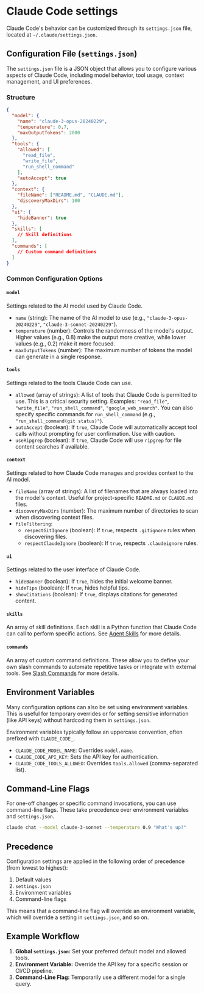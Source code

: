 # Claude Code settings

Claude Code's behavior can be customized through its `settings.json` file, located at `~/.claude/settings.json`.

## Configuration File (`settings.json`)

The `settings.json` file is a JSON object that allows you to configure various aspects of Claude Code, including model behavior, tool usage, context management, and UI preferences.

### Structure

```json
{
  "model": {
    "name": "claude-3-opus-20240229",
    "temperature": 0.7,
    "maxOutputTokens": 2000
  },
  "tools": {
    "allowed": [
      "read_file",
      "write_file",
      "run_shell_command"
    ],
    "autoAccept": true
  },
  "context": {
    "fileName": ["README.md", "CLAUDE.md"],
    "discoveryMaxDirs": 100
  },
  "ui": {
    "hideBanner": true
  },
  "skills": [
    // Skill definitions
  ],
  "commands": [
    // Custom command definitions
  ]
}
```

### Common Configuration Options

#### `model`

Settings related to the AI model used by Claude Code.

*   `name` (string): The name of the AI model to use (e.g., `"claude-3-opus-20240229"`, `"claude-3-sonnet-20240229"`).
*   `temperature` (number): Controls the randomness of the model's output. Higher values (e.g., 0.8) make the output more creative, while lower values (e.g., 0.2) make it more focused.
*   `maxOutputTokens` (number): The maximum number of tokens the model can generate in a single response.

#### `tools`

Settings related to the tools Claude Code can use.

*   `allowed` (array of strings): A list of tools that Claude Code is permitted to use. This is a critical security setting. Examples: `"read_file"`, `"write_file"`, `"run_shell_command"`, `"google_web_search"`. You can also specify specific commands for `run_shell_command` (e.g., `"run_shell_command(git status)"`).
*   `autoAccept` (boolean): If `true`, Claude Code will automatically accept tool calls without prompting for user confirmation. Use with caution.
*   `useRipgrep` (boolean): If `true`, Claude Code will use `ripgrep` for file content searches if available.

#### `context`

Settings related to how Claude Code manages and provides context to the AI model.

*   `fileName` (array of strings): A list of filenames that are always loaded into the model's context. Useful for project-specific `README.md` or `CLAUDE.md` files.
*   `discoveryMaxDirs` (number): The maximum number of directories to scan when discovering context files.
*   `fileFiltering`:
    *   `respectGitIgnore` (boolean): If `true`, respects `.gitignore` rules when discovering files.
    *   `respectClaudeIgnore` (boolean): If `true`, respects `.claudeignore` rules.

#### `ui`

Settings related to the user interface of Claude Code.

*   `hideBanner` (boolean): If `true`, hides the initial welcome banner.
*   `hideTips` (boolean): If `true`, hides helpful tips.
*   `showCitations` (boolean): If `true`, displays citations for generated content.

#### `skills`

An array of skill definitions. Each skill is a Python function that Claude Code can call to perform specific actions. See [Agent Skills](https://docs.claude.com/en/docs/claude-code/skills) for more details.

#### `commands`

An array of custom command definitions. These allow you to define your own slash commands to automate repetitive tasks or integrate with external tools. See [Slash Commands](https://docs.claude.com/en/docs/claude-code/slash-commands) for more details.

## Environment Variables

Many configuration options can also be set using environment variables. This is useful for temporary overrides or for setting sensitive information (like API keys) without hardcoding them in `settings.json`.

Environment variables typically follow an uppercase convention, often prefixed with `CLAUDE_CODE_`.

*   `CLAUDE_CODE_MODEL_NAME`: Overrides `model.name`.
*   `CLAUDE_CODE_API_KEY`: Sets the API key for authentication.
*   `CLAUDE_CODE_TOOLS_ALLOWED`: Overrides `tools.allowed` (comma-separated list).

## Command-Line Flags

For one-off changes or specific command invocations, you can use command-line flags. These take precedence over environment variables and `settings.json`.

```bash
claude chat --model claude-3-sonnet --temperature 0.9 "What's up?"
```

## Precedence

Configuration settings are applied in the following order of precedence (from lowest to highest):

1.  Default values
2.  `settings.json`
3.  Environment variables
4.  Command-line flags

This means that a command-line flag will override an environment variable, which will override a setting in `settings.json`, and so on.

## Example Workflow

1.  **Global `settings.json`:** Set your preferred default model and allowed tools.
2.  **Environment Variable:** Override the API key for a specific session or CI/CD pipeline.
3.  **Command-Line Flag:** Temporarily use a different model for a single query.
